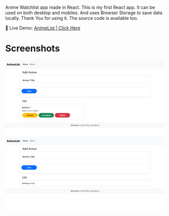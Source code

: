 Anime Watchlist app made in React. This is my first React app. It can be used on both desktop and mobiles. And uses Browser Storage to save data locally.
Thank You for using it. The source code is available too.

🔗 Live Demo: [AnimeList | Click Here](https://bit.ly/animeWatchlist)

# Screenshots
![Visual Look of the project.](screenshots/Home.jpeg)
![Visual Look of the project when No Titles are added.](screenshots/Home_NoList.jpeg)
